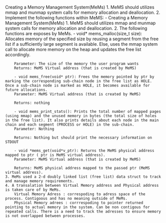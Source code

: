 Creating a Memory Management System(MeMs)
	1. MeMS should utilizes mmap and munmap system calls for memory allocation and deallocation.
	2. Implement the following functions within MeMS:
		- Creating a Memory Management System(MeMs)
    1. MeMS should utilizes mmap and munmap system calls for memory allocation and deallocation.
    2. The following functions are exposes by MeMs.
		- void* mems_malloc(size_t size): Allocates memory of the specified size by reusing a segment from the free list if a sufficiently large segment is available. Else, uses the mmap system call to allocate more memory on the heap and updates the free list accordingly.

		Parameter: The size of the memory the user program wants
		Returns: MeMS Virtual address (that is created by MeMS)

		- void mems_free(void* ptr): Frees the memory pointed by ptr by marking the corresponding sub-chain node in the free list as HOLE. Once a sub-chain node is marked as HOLE, it becomes available for future allocations.
		Parameter: MeMS Virtual address (that is created by MeMS)

		Returns: nothing

		- void mems_print_stats(): Prints the total number of mapped pages (using mmap) and the unused memory in bytes (the total size of holes in the free list). It also prints details about each node in the main chain and each segment (PROCESS or HOLE) in the sub-chain.
		Parameter: Nothing

		Returns: Nothing but should print the necessary information on STDOUT

		- void *mems_get(void*v_ptr): Returns the MeMS physical address mapped to ptr ( ptr is MeMS virtual address).
		Parameter: MeMS Virtual address (that is created by MeMS)

		Returns: MeMS physical address mapped to the passed ptr (MeMS virtual address).
	3. MeMs used a 2-d doubly linked list (free list) data struct to track and manage memory requirements.
	4. A transalation between Virtual Memory address and Physical address is taken care of by MeMs.
		Virtual Memory Adress : correspoding to adress space of the process. Contigoous and has no meaning outside of MeMs.
		Physical Memory adrees : corrrespoding to pointer returned pointing to actual memory in the system. Can be non contigous for repeated calls. There is a need to track the adresses to ensure memory is not overlapped between processes.

